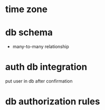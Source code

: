 # time zone


# db schema

- many-to-many relationship


# auth db integration

put user in db after confirmation

# db authorization rules

# 


